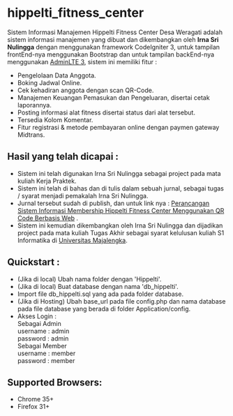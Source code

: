 # hippelti_fitness_center
Sistem Informasi Manajemen Hippelti Fitness Center Desa Weragati adalah sistem informasi manajemen yang dibuat dan dikembangkan oleh <b>Irna Sri Nulingga</b> dengan menggunakan framework CodeIgniter 3, untuk tampilan frontEnd-nya menggunakan Bootstrap dan untuk tampilan backEnd-nya menggunakan [AdminLTE 3](https://github.com/ColorlibHQ/AdminLTE), sistem ini memiliki fitur  : <br>
- Pengelolaan Data Anggota.
- Boking Jadwal Online.
- Cek kehadiran anggota dengan scan QR-Code.
- Manajemen Keuangan Pemasukan dan Pengeluaran, disertai cetak laporannya.
- Posting informasi alat fitness disertai status dari alat tersebut.
- Tersedia Kolom Komentar.
- Fitur registrasi & metode pembayaran online dengan paymen gateway Midtrans.

## Hasil yang telah dicapai : 
- Sistem ini telah digunakan Irna Sri Nulingga sebagai project pada mata kuliah Kerja Praktek.
- Sistem ini telah di bahas dan di tulis dalam sebuah jurnal, sebagai tugas / syarat menjadi pemakalah Irna Sri Nulingga.
- Jurnal tersebut sudah di publish, dan untuk link nya :  [Perancangan Sistem Informasi Membership Hippelti Fitness Center Menggunakan QR Code Berbasis Web](http://ojs.udb.ac.id/index.php/Senatib/article/download/1807/1424) .
- Sistem ini kemudian dikembangkan oleh Irna Sri Nulingga dan dijadikan project pada mata kuliah Tugas Akhir sebagai syarat kelulusan kuliah S1 Informatika di [Universitas Majalengka](https://unma.ac.id/). 

## Quickstart :
- (Jika di local) Ubah nama folder dengan 'Hippelti'.
- (Jika di local) Buat database dengan nama 'db_hippelti'.
- Import file db_hippelti.sql yang ada pada folder database.
- (Jika di Hosting) Ubah base_url pada file config.php dan nama database pada file database yang berada di folder Application/config.
- Akses Login : <br>
		Sebagai Admin <br>
			username : admin <br>
			password : admin <br>
		Sebagai Member <br>
			username : member <br>
			password : member <br>

## Supported Browsers:
- Chrome 35+
- Firefox 31+
